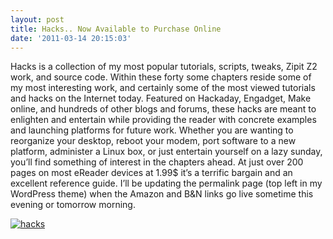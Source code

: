 ```yaml
---
layout: post
title: Hacks.. Now Available to Purchase Online
date: '2011-03-14 20:15:03'
---
```



Hacks is a collection of my most popular tutorials, scripts, tweaks, Zipit Z2 work, and source code. Within these forty some chapters reside some of my most interesting work, and certainly some of the most viewed tutorials and hacks on the Internet today. Featured on Hackaday, Engadget, Make online, and hundreds of other blogs and forums, these hacks are meant to enlighten and entertain while providing the reader with concrete examples and launching platforms for future work. Whether you are wanting to reorganize your desktop, reboot your modem, port software to a new platform, administer a Linux box, or just entertain yourself on a lazy sunday, you’ll find something of interest in the chapters ahead. At just over 200 pages on most eReader devices at 1.99$ it’s a terrific bargain and an excellent reference guide. I’ll be updating the permalink page (top left in my WordPress theme) when the Amazon and B&N links go live sometime this evening or tomorrow morning.

[![](http://66.147.244.180/~hunterda/content/images/2011/03/hacks1-300x285.jpg "hacks")](http://66.147.244.180/~hunterda/content/images/2011/03/hacks1.jpg)


